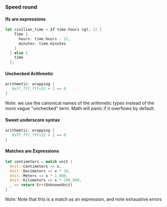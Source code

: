 ### Speed round


#### Ifs are expressions
```rust
let civilian_time = if time.hours &gt; 12 {
    Time { 
      hours: time.hours - 12, 
      minutes: time.minutes 
    }
  } else {
    time
  };
```


#### Unchecked Arithmetic

```rust
arithmetic: wrapping {
   0xff_fff_fffu32 + 1 == 0
}
```

Note: we use the canonical names of the arithmetic types instead of the more vague "unchecked" term. Math will panic if it overflows by default. 


#### Sweet underscore syntax
```rust
arithmetic: wrapping {
   0xff_fff_fffu32 + 1 == 0
}
```


#### Matches are Expressions
```rust
let centimeters = match unit {
  Unit::Centimeters => x,
  Unit::Decimeters => x * 10,
  Unit::Meters => x * 1_000,
  Unit::Kilometers => x * 100_000,
  _ => return Err(UnknownUnit)
}
```

Note:
Note that this is a match as an expression, and note exhaustive errors
